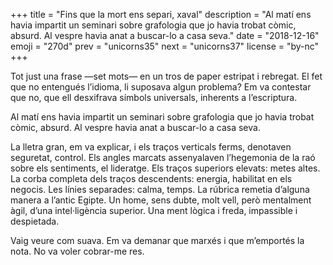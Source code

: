 +++
title = "Fins que la mort ens separi, xaval"
description = "Al matí ens havia impartit un seminari sobre grafologia que jo havia trobat còmic, absurd. Al vespre havia anat a buscar-lo a casa seva."
date = "2018-12-16"
emoji = "270d"
prev = "unicorns35"
next = "unicorns37"
license = "by-nc"
+++

Tot just una frase —set mots— en un tros de paper estripat i rebregat. El fet que no entengués l’idioma, li suposava algun problema? Em va contestar que no, que ell desxifrava símbols universals, inherents a l’escriptura.

Al matí ens havia impartit un seminari sobre grafologia que jo havia trobat còmic, absurd. Al vespre havia anat a buscar-lo a casa seva.

La lletra gran, em va explicar, i els traços verticals ferms, denotaven seguretat, control. Els angles marcats assenyalaven l’hegemonia de la raó sobre els sentiments, el lideratge. Els traços superiors elevats: metes altes. La corba completa dels traços descendents: energia, habilitat en els negocis. Les línies separades: calma, temps. La rúbrica remetia d’alguna manera a l’antic Egipte. Un home, sens dubte, molt vell, però mentalment àgil, d’una intel·ligència superior. Una ment lògica i freda, impassible i despietada.

Vaig veure com suava. Em va demanar que marxés i que m’emportés la nota. No va voler cobrar-me res.
